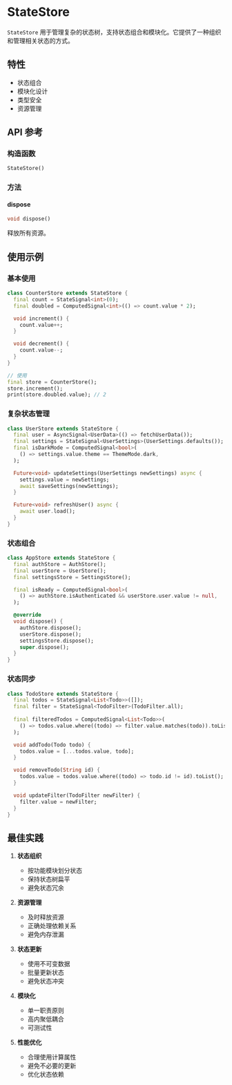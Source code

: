 # StateStore

`StateStore` 用于管理复杂的状态树，支持状态组合和模块化。它提供了一种组织和管理相关状态的方式。

## 特性

- 状态组合
- 模块化设计
- 类型安全
- 资源管理

## API 参考

### 构造函数

```dart
StateStore()
```

### 方法

#### dispose
```dart
void dispose()
```
释放所有资源。

## 使用示例

### 基本使用

```dart
class CounterStore extends StateStore {
  final count = StateSignal<int>(0);
  final doubled = ComputedSignal<int>(() => count.value * 2);

  void increment() {
    count.value++;
  }

  void decrement() {
    count.value--;
  }
}

// 使用
final store = CounterStore();
store.increment();
print(store.doubled.value); // 2
```

### 复杂状态管理

```dart
class UserStore extends StateStore {
  final user = AsyncSignal<UserData>(() => fetchUserData());
  final settings = StateSignal<UserSettings>(UserSettings.defaults());
  final isDarkMode = ComputedSignal<bool>(
    () => settings.value.theme == ThemeMode.dark,
  );

  Future<void> updateSettings(UserSettings newSettings) async {
    settings.value = newSettings;
    await saveSettings(newSettings);
  }

  Future<void> refreshUser() async {
    await user.load();
  }
}
```

### 状态组合

```dart
class AppStore extends StateStore {
  final authStore = AuthStore();
  final userStore = UserStore();
  final settingsStore = SettingsStore();

  final isReady = ComputedSignal<bool>(
    () => authStore.isAuthenticated && userStore.user.value != null,
  );

  @override
  void dispose() {
    authStore.dispose();
    userStore.dispose();
    settingsStore.dispose();
    super.dispose();
  }
}
```

### 状态同步

```dart
class TodoStore extends StateStore {
  final todos = StateSignal<List<Todo>>([]);
  final filter = StateSignal<TodoFilter>(TodoFilter.all);
  
  final filteredTodos = ComputedSignal<List<Todo>>(
    () => todos.value.where((todo) => filter.value.matches(todo)).toList(),
  );

  void addTodo(Todo todo) {
    todos.value = [...todos.value, todo];
  }

  void removeTodo(String id) {
    todos.value = todos.value.where((todo) => todo.id != id).toList();
  }

  void updateFilter(TodoFilter newFilter) {
    filter.value = newFilter;
  }
}
```

## 最佳实践

1. **状态组织**
   - 按功能模块划分状态
   - 保持状态树扁平
   - 避免状态冗余

2. **资源管理**
   - 及时释放资源
   - 正确处理依赖关系
   - 避免内存泄漏

3. **状态更新**
   - 使用不可变数据
   - 批量更新状态
   - 避免状态冲突

4. **模块化**
   - 单一职责原则
   - 高内聚低耦合
   - 可测试性

5. **性能优化**
   - 合理使用计算属性
   - 避免不必要的更新
   - 优化状态依赖 
